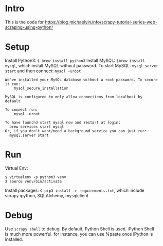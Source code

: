 # Intro
This is the code for https://blog.michaelyin.info/scrapy-tutorial-series-web-scraping-using-python/

# Setup
Install Python3: `$ brew install python3`
Install MySQL: `$brew install mysql`, which install MySQL without password.
To start MySQL: `mysql.server start` and then connect: `mysql -uroot`
```
We've installed your MySQL database without a root password. To secure it run:
    mysql_secure_installation

MySQL is configured to only allow connections from localhost by default

To connect run:
    mysql -uroot

To have launchd start mysql now and restart at login:
  brew services start mysql
Or, if you don't want/need a background service you can just run:
  mysql.server start
```
# Run
Virtual Env:
```
$ virtualenv -p python3 venv
$ source venv/bin/activate
```
Install packages: `$ pip3 install -r requirements.txt`, which include scrapy
ipython, SQLAlchemy, mysqlclient

# Debug
Use `scrapy shell` to debug. By default, Python Shell is used, iPython Shell is much more powerful.
for instance, you can use %paste once iPython is installed.

